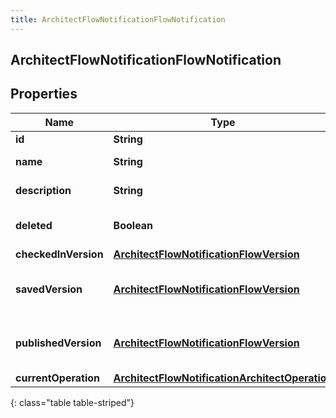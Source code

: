 ```yaml
---
title: ArchitectFlowNotificationFlowNotification
---
```


## ArchitectFlowNotificationFlowNotification

## Properties

| Name                 | Type                                                                                                                   | Description                      | Notes      |
| -------------------- | ---------------------------------------------------------------------------------------------------------------------- | -------------------------------- | ---------- |
| **id**               | <!----><!---->**String**<!---->                                                                                        | The flow ID                      | [optional] |
| **name**             | <!----><!---->**String**<!---->                                                                                        | The flow name                    | [optional] |
| **description**      | <!----><!---->**String**<!---->                                                                                        | The flow description             | [optional] |
| **deleted**          | <!----><!---->**Boolean**<!---->                                                                                       | The flow deleted state           | [optional] |
| **checkedInVersion** | <!----><!---->[**ArchitectFlowNotificationFlowVersion**](ArchitectFlowNotificationFlowVersion.md)<!---->               |                                  | [optional] |
| **savedVersion**     | <!----><!---->[**ArchitectFlowNotificationFlowVersion**](ArchitectFlowNotificationFlowVersion.md)<!---->               | A bare-bones flow version object | [optional] |
| **publishedVersion** | <!----><!---->[**ArchitectFlowNotificationFlowVersion**](ArchitectFlowNotificationFlowVersion.md)<!---->               | A bare-bones flow version object | [optional] |
| **currentOperation** | <!----><!---->[**ArchitectFlowNotificationArchitectOperation**](ArchitectFlowNotificationArchitectOperation.md)<!----> |                                  | [optional] |

{: class="table table-striped"}

